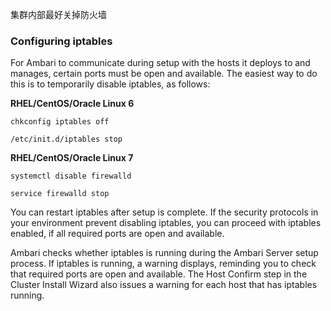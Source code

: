 集群内部最好关掉防火墙

### Configuring iptables

For Ambari to communicate during setup with the hosts it deploys to and manages, certain ports must be open and available. The easiest way to do this is to temporarily disable iptables, as follows:

**RHEL/CentOS/Oracle Linux 6**

```
chkconfig iptables off
```

```
/etc/init.d/iptables stop
```

**RHEL/CentOS/Oracle Linux 7**

```
systemctl disable firewalld
```

```
service firewalld stop
```

You can restart iptables after setup is complete. If the security protocols in your environment prevent disabling iptables, you can proceed with iptables enabled, if all required ports are open and available.

Ambari checks whether iptables is running during the Ambari Server setup process. If iptables is running, a warning displays, reminding you to check that required ports are open and available. The Host Confirm step in the Cluster Install Wizard also issues a warning for each host that has iptables running.

